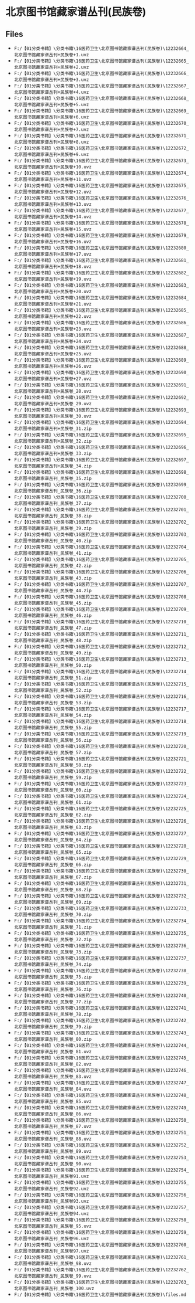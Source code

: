 # 北京图书馆藏家谱丛刊(民族卷)

## Files

- `F:/【01分类书籍】\分类书籍\16医药卫生\北京图书馆藏家谱丛刊(民族卷)\12232664_北京图书馆藏家谱丛刊+民族卷+1.uvz`
- `F:/【01分类书籍】\分类书籍\16医药卫生\北京图书馆藏家谱丛刊(民族卷)\12232665_北京图书馆藏家谱丛刊+民族卷+2.uvz`
- `F:/【01分类书籍】\分类书籍\16医药卫生\北京图书馆藏家谱丛刊(民族卷)\12232666_北京图书馆藏家谱丛刊+民族卷+3.uvz`
- `F:/【01分类书籍】\分类书籍\16医药卫生\北京图书馆藏家谱丛刊(民族卷)\12232667_北京图书馆藏家谱丛刊+民族卷+4.uvz`
- `F:/【01分类书籍】\分类书籍\16医药卫生\北京图书馆藏家谱丛刊(民族卷)\12232668_北京图书馆藏家谱丛刊+民族卷+5.uvz`
- `F:/【01分类书籍】\分类书籍\16医药卫生\北京图书馆藏家谱丛刊(民族卷)\12232669_北京图书馆藏家谱丛刊+民族卷+6.uvz`
- `F:/【01分类书籍】\分类书籍\16医药卫生\北京图书馆藏家谱丛刊(民族卷)\12232670_北京图书馆藏家谱丛刊+民族卷+7.uvz`
- `F:/【01分类书籍】\分类书籍\16医药卫生\北京图书馆藏家谱丛刊(民族卷)\12232671_北京图书馆藏家谱丛刊+民族卷+8.uvz`
- `F:/【01分类书籍】\分类书籍\16医药卫生\北京图书馆藏家谱丛刊(民族卷)\12232672_北京图书馆藏家谱丛刊+民族卷+9.uvz`
- `F:/【01分类书籍】\分类书籍\16医药卫生\北京图书馆藏家谱丛刊(民族卷)\12232673_北京图书馆藏家谱丛刊+民族卷+10.uvz`
- `F:/【01分类书籍】\分类书籍\16医药卫生\北京图书馆藏家谱丛刊(民族卷)\12232674_北京图书馆藏家谱丛刊+民族卷+11.uvz`
- `F:/【01分类书籍】\分类书籍\16医药卫生\北京图书馆藏家谱丛刊(民族卷)\12232675_北京图书馆藏家谱丛刊+民族卷+12.uvz`
- `F:/【01分类书籍】\分类书籍\16医药卫生\北京图书馆藏家谱丛刊(民族卷)\12232676_北京图书馆藏家谱丛刊+民族卷+13.uvz`
- `F:/【01分类书籍】\分类书籍\16医药卫生\北京图书馆藏家谱丛刊(民族卷)\12232677_北京图书馆藏家谱丛刊+民族卷+14.uvz`
- `F:/【01分类书籍】\分类书籍\16医药卫生\北京图书馆藏家谱丛刊(民族卷)\12232678_北京图书馆藏家谱丛刊+民族卷+15.uvz`
- `F:/【01分类书籍】\分类书籍\16医药卫生\北京图书馆藏家谱丛刊(民族卷)\12232679_北京图书馆藏家谱丛刊+民族卷+16.uvz`
- `F:/【01分类书籍】\分类书籍\16医药卫生\北京图书馆藏家谱丛刊(民族卷)\12232680_北京图书馆藏家谱丛刊+民族卷+17.uvz`
- `F:/【01分类书籍】\分类书籍\16医药卫生\北京图书馆藏家谱丛刊(民族卷)\12232681_北京图书馆藏家谱丛刊+民族卷+18.uvz`
- `F:/【01分类书籍】\分类书籍\16医药卫生\北京图书馆藏家谱丛刊(民族卷)\12232682_北京图书馆藏家谱丛刊+民族卷+19.uvz`
- `F:/【01分类书籍】\分类书籍\16医药卫生\北京图书馆藏家谱丛刊(民族卷)\12232683_北京图书馆藏家谱丛刊+民族卷+20.uvz`
- `F:/【01分类书籍】\分类书籍\16医药卫生\北京图书馆藏家谱丛刊(民族卷)\12232684_北京图书馆藏家谱丛刊+民族卷+21.uvz`
- `F:/【01分类书籍】\分类书籍\16医药卫生\北京图书馆藏家谱丛刊(民族卷)\12232685_北京图书馆藏家谱丛刊+民族卷+22.uvz`
- `F:/【01分类书籍】\分类书籍\16医药卫生\北京图书馆藏家谱丛刊(民族卷)\12232686_北京图书馆藏家谱丛刊+民族卷+23.uvz`
- `F:/【01分类书籍】\分类书籍\16医药卫生\北京图书馆藏家谱丛刊(民族卷)\12232687_北京图书馆藏家谱丛刊+民族卷+24.uvz`
- `F:/【01分类书籍】\分类书籍\16医药卫生\北京图书馆藏家谱丛刊(民族卷)\12232688_北京图书馆藏家谱丛刊+民族卷+25.uvz`
- `F:/【01分类书籍】\分类书籍\16医药卫生\北京图书馆藏家谱丛刊(民族卷)\12232689_北京图书馆藏家谱丛刊+民族卷+26.uvz`
- `F:/【01分类书籍】\分类书籍\16医药卫生\北京图书馆藏家谱丛刊(民族卷)\12232690_北京图书馆藏家谱丛刊+民族卷+27.uvz`
- `F:/【01分类书籍】\分类书籍\16医药卫生\北京图书馆藏家谱丛刊(民族卷)\12232691_北京图书馆藏家谱丛刊+民族卷_28.uvz`
- `F:/【01分类书籍】\分类书籍\16医药卫生\北京图书馆藏家谱丛刊(民族卷)\12232692_北京图书馆藏家谱丛刊+民族卷_29.uvz`
- `F:/【01分类书籍】\分类书籍\16医药卫生\北京图书馆藏家谱丛刊(民族卷)\12232693_北京图书馆藏家谱丛刊+民族卷_30.uvz`
- `F:/【01分类书籍】\分类书籍\16医药卫生\北京图书馆藏家谱丛刊(民族卷)\12232694_北京图书馆藏家谱丛刊+民族卷_31.zip`
- `F:/【01分类书籍】\分类书籍\16医药卫生\北京图书馆藏家谱丛刊(民族卷)\12232695_北京图书馆藏家谱丛刊+民族卷_32.zip`
- `F:/【01分类书籍】\分类书籍\16医药卫生\北京图书馆藏家谱丛刊(民族卷)\12232696_北京图书馆藏家谱丛刊+民族卷_33.zip`
- `F:/【01分类书籍】\分类书籍\16医药卫生\北京图书馆藏家谱丛刊(民族卷)\12232697_北京图书馆藏家谱丛刊+民族卷_34.zip`
- `F:/【01分类书籍】\分类书籍\16医药卫生\北京图书馆藏家谱丛刊(民族卷)\12232698_北京图书馆藏家谱丛刊_民族卷_35.zip`
- `F:/【01分类书籍】\分类书籍\16医药卫生\北京图书馆藏家谱丛刊(民族卷)\12232699_北京图书馆藏家谱丛刊_民族卷_36.zip`
- `F:/【01分类书籍】\分类书籍\16医药卫生\北京图书馆藏家谱丛刊(民族卷)\12232700_北京图书馆藏家谱丛刊_民族卷_37.zip`
- `F:/【01分类书籍】\分类书籍\16医药卫生\北京图书馆藏家谱丛刊(民族卷)\12232701_北京图书馆藏家谱丛刊_民族卷_38.zip`
- `F:/【01分类书籍】\分类书籍\16医药卫生\北京图书馆藏家谱丛刊(民族卷)\12232702_北京图书馆藏家谱丛刊_民族卷_39.zip`
- `F:/【01分类书籍】\分类书籍\16医药卫生\北京图书馆藏家谱丛刊(民族卷)\12232703_北京图书馆藏家谱丛刊_民族卷_40.zip`
- `F:/【01分类书籍】\分类书籍\16医药卫生\北京图书馆藏家谱丛刊(民族卷)\12232704_北京图书馆藏家谱丛刊_民族卷_41.zip`
- `F:/【01分类书籍】\分类书籍\16医药卫生\北京图书馆藏家谱丛刊(民族卷)\12232705_北京图书馆藏家谱丛刊_民族卷_42.zip`
- `F:/【01分类书籍】\分类书籍\16医药卫生\北京图书馆藏家谱丛刊(民族卷)\12232706_北京图书馆藏家谱丛刊_民族卷_43.zip`
- `F:/【01分类书籍】\分类书籍\16医药卫生\北京图书馆藏家谱丛刊(民族卷)\12232707_北京图书馆藏家谱丛刊_民族卷_44.zip`
- `F:/【01分类书籍】\分类书籍\16医药卫生\北京图书馆藏家谱丛刊(民族卷)\12232708_北京图书馆藏家谱丛刊_民族卷_45.zip`
- `F:/【01分类书籍】\分类书籍\16医药卫生\北京图书馆藏家谱丛刊(民族卷)\12232709_北京图书馆藏家谱丛刊_民族卷_46.zip`
- `F:/【01分类书籍】\分类书籍\16医药卫生\北京图书馆藏家谱丛刊(民族卷)\12232710_北京图书馆藏家谱丛刊_民族卷_47.zip`
- `F:/【01分类书籍】\分类书籍\16医药卫生\北京图书馆藏家谱丛刊(民族卷)\12232711_北京图书馆藏家谱丛刊_民族卷_48.zip`
- `F:/【01分类书籍】\分类书籍\16医药卫生\北京图书馆藏家谱丛刊(民族卷)\12232712_北京图书馆藏家谱丛刊_民族卷_49.zip`
- `F:/【01分类书籍】\分类书籍\16医药卫生\北京图书馆藏家谱丛刊(民族卷)\12232713_北京图书馆藏家谱丛刊_民族卷_50.zip`
- `F:/【01分类书籍】\分类书籍\16医药卫生\北京图书馆藏家谱丛刊(民族卷)\12232714_北京图书馆藏家谱丛刊_民族卷_51.zip`
- `F:/【01分类书籍】\分类书籍\16医药卫生\北京图书馆藏家谱丛刊(民族卷)\12232715_北京图书馆藏家谱丛刊_民族卷_52.zip`
- `F:/【01分类书籍】\分类书籍\16医药卫生\北京图书馆藏家谱丛刊(民族卷)\12232716_北京图书馆藏家谱丛刊_民族卷_53.zip`
- `F:/【01分类书籍】\分类书籍\16医药卫生\北京图书馆藏家谱丛刊(民族卷)\12232717_北京图书馆藏家谱丛刊_民族卷_54.zip`
- `F:/【01分类书籍】\分类书籍\16医药卫生\北京图书馆藏家谱丛刊(民族卷)\12232718_北京图书馆藏家谱丛刊_民族卷_55.zip`
- `F:/【01分类书籍】\分类书籍\16医药卫生\北京图书馆藏家谱丛刊(民族卷)\12232719_北京图书馆藏家谱丛刊_民族卷_56.zip`
- `F:/【01分类书籍】\分类书籍\16医药卫生\北京图书馆藏家谱丛刊(民族卷)\12232720_北京图书馆藏家谱丛刊_民族卷_57.zip`
- `F:/【01分类书籍】\分类书籍\16医药卫生\北京图书馆藏家谱丛刊(民族卷)\12232721_北京图书馆藏家谱丛刊_民族卷_58.zip`
- `F:/【01分类书籍】\分类书籍\16医药卫生\北京图书馆藏家谱丛刊(民族卷)\12232722_北京图书馆藏家谱丛刊_民族卷_59.zip`
- `F:/【01分类书籍】\分类书籍\16医药卫生\北京图书馆藏家谱丛刊(民族卷)\12232723_北京图书馆藏家谱丛刊_民族卷_60.zip`
- `F:/【01分类书籍】\分类书籍\16医药卫生\北京图书馆藏家谱丛刊(民族卷)\12232724_北京图书馆藏家谱丛刊_民族卷_61.zip`
- `F:/【01分类书籍】\分类书籍\16医药卫生\北京图书馆藏家谱丛刊(民族卷)\12232725_北京图书馆藏家谱丛刊_民族卷_62.zip`
- `F:/【01分类书籍】\分类书籍\16医药卫生\北京图书馆藏家谱丛刊(民族卷)\12232726_北京图书馆藏家谱丛刊_民族卷_63.zip`
- `F:/【01分类书籍】\分类书籍\16医药卫生\北京图书馆藏家谱丛刊(民族卷)\12232727_北京图书馆藏家谱丛刊_民族卷_64.zip`
- `F:/【01分类书籍】\分类书籍\16医药卫生\北京图书馆藏家谱丛刊(民族卷)\12232728_北京图书馆藏家谱丛刊_民族卷_65.zip`
- `F:/【01分类书籍】\分类书籍\16医药卫生\北京图书馆藏家谱丛刊(民族卷)\12232729_北京图书馆藏家谱丛刊_民族卷_66.zip`
- `F:/【01分类书籍】\分类书籍\16医药卫生\北京图书馆藏家谱丛刊(民族卷)\12232730_北京图书馆藏家谱丛刊_民族卷_67.zip`
- `F:/【01分类书籍】\分类书籍\16医药卫生\北京图书馆藏家谱丛刊(民族卷)\12232731_北京图书馆藏家谱丛刊_民族卷_68.zip`
- `F:/【01分类书籍】\分类书籍\16医药卫生\北京图书馆藏家谱丛刊(民族卷)\12232732_北京图书馆藏家谱丛刊_民族卷_69.zip`
- `F:/【01分类书籍】\分类书籍\16医药卫生\北京图书馆藏家谱丛刊(民族卷)\12232733_北京图书馆藏家谱丛刊_民族卷_70.zip`
- `F:/【01分类书籍】\分类书籍\16医药卫生\北京图书馆藏家谱丛刊(民族卷)\12232734_北京图书馆藏家谱丛刊_民族卷_71.zip`
- `F:/【01分类书籍】\分类书籍\16医药卫生\北京图书馆藏家谱丛刊(民族卷)\12232735_北京图书馆藏家谱丛刊_民族卷_72.zip`
- `F:/【01分类书籍】\分类书籍\16医药卫生\北京图书馆藏家谱丛刊(民族卷)\12232736_北京图书馆藏家谱丛刊_民族卷_73.zip`
- `F:/【01分类书籍】\分类书籍\16医药卫生\北京图书馆藏家谱丛刊(民族卷)\12232737_北京图书馆藏家谱丛刊_民族卷_74.zip`
- `F:/【01分类书籍】\分类书籍\16医药卫生\北京图书馆藏家谱丛刊(民族卷)\12232738_北京图书馆藏家谱丛刊_民族卷_75.zip`
- `F:/【01分类书籍】\分类书籍\16医药卫生\北京图书馆藏家谱丛刊(民族卷)\12232739_北京图书馆藏家谱丛刊_民族卷_76.zip`
- `F:/【01分类书籍】\分类书籍\16医药卫生\北京图书馆藏家谱丛刊(民族卷)\12232740_北京图书馆藏家谱丛刊_民族卷_77.zip`
- `F:/【01分类书籍】\分类书籍\16医药卫生\北京图书馆藏家谱丛刊(民族卷)\12232741_北京图书馆藏家谱丛刊_民族卷_78.zip`
- `F:/【01分类书籍】\分类书籍\16医药卫生\北京图书馆藏家谱丛刊(民族卷)\12232742_北京图书馆藏家谱丛刊_民族卷_79.zip`
- `F:/【01分类书籍】\分类书籍\16医药卫生\北京图书馆藏家谱丛刊(民族卷)\12232743_北京图书馆藏家谱丛刊_民族卷_80.zip`
- `F:/【01分类书籍】\分类书籍\16医药卫生\北京图书馆藏家谱丛刊(民族卷)\12232744_北京图书馆藏家谱丛刊_民族卷_81.uvz`
- `F:/【01分类书籍】\分类书籍\16医药卫生\北京图书馆藏家谱丛刊(民族卷)\12232745_北京图书馆藏家谱丛刊_民族卷_82.uvz`
- `F:/【01分类书籍】\分类书籍\16医药卫生\北京图书馆藏家谱丛刊(民族卷)\12232746_北京图书馆藏家谱丛刊_民族卷_83.uvz`
- `F:/【01分类书籍】\分类书籍\16医药卫生\北京图书馆藏家谱丛刊(民族卷)\12232747_北京图书馆藏家谱丛刊_民族卷_84.uvz`
- `F:/【01分类书籍】\分类书籍\16医药卫生\北京图书馆藏家谱丛刊(民族卷)\12232748_北京图书馆藏家谱丛刊_民族卷_85.uvz`
- `F:/【01分类书籍】\分类书籍\16医药卫生\北京图书馆藏家谱丛刊(民族卷)\12232749_北京图书馆藏家谱丛刊_民族卷_86.uvz`
- `F:/【01分类书籍】\分类书籍\16医药卫生\北京图书馆藏家谱丛刊(民族卷)\12232750_北京图书馆藏家谱丛刊_民族卷_87.uvz`
- `F:/【01分类书籍】\分类书籍\16医药卫生\北京图书馆藏家谱丛刊(民族卷)\12232751_北京图书馆藏家谱丛刊_民族卷_88.uvz`
- `F:/【01分类书籍】\分类书籍\16医药卫生\北京图书馆藏家谱丛刊(民族卷)\12232752_北京图书馆藏家谱丛刊_民族卷_89.uvz`
- `F:/【01分类书籍】\分类书籍\16医药卫生\北京图书馆藏家谱丛刊(民族卷)\12232753_北京图书馆藏家谱丛刊_民族卷_90.uvz`
- `F:/【01分类书籍】\分类书籍\16医药卫生\北京图书馆藏家谱丛刊(民族卷)\12232754_北京图书馆藏家谱丛刊_民族卷91.uvz`
- `F:/【01分类书籍】\分类书籍\16医药卫生\北京图书馆藏家谱丛刊(民族卷)\12232755_北京图书馆藏家谱丛刊_民族卷92.uvz`
- `F:/【01分类书籍】\分类书籍\16医药卫生\北京图书馆藏家谱丛刊(民族卷)\12232756_北京图书馆藏家谱丛刊_民族卷93.uvz`
- `F:/【01分类书籍】\分类书籍\16医药卫生\北京图书馆藏家谱丛刊(民族卷)\12232757_北京图书馆藏家谱丛刊_民族卷94.uvz`
- `F:/【01分类书籍】\分类书籍\16医药卫生\北京图书馆藏家谱丛刊(民族卷)\12232758_北京图书馆藏家谱丛刊_民族卷_95.uvz`
- `F:/【01分类书籍】\分类书籍\16医药卫生\北京图书馆藏家谱丛刊(民族卷)\12232759_北京图书馆藏家谱丛刊_民族卷96.uvz`
- `F:/【01分类书籍】\分类书籍\16医药卫生\北京图书馆藏家谱丛刊(民族卷)\12232760_北京图书馆藏家谱丛刊_民族卷97.uvz`
- `F:/【01分类书籍】\分类书籍\16医药卫生\北京图书馆藏家谱丛刊(民族卷)\12232761_北京图书馆藏家谱丛刊_民族卷_98.uvz`
- `F:/【01分类书籍】\分类书籍\16医药卫生\北京图书馆藏家谱丛刊(民族卷)\12232762_北京图书馆藏家谱丛刊_民族卷_99.uvz`
- `F:/【01分类书籍】\分类书籍\16医药卫生\北京图书馆藏家谱丛刊(民族卷)\12232763_北京图书馆藏家谱丛刊_民族卷_100.uvz`
- `F:/【01分类书籍】\分类书籍\16医药卫生\北京图书馆藏家谱丛刊(民族卷)\files.md`
